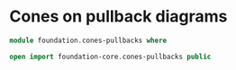 # Cones on pullback diagrams

```agda
module foundation.cones-pullbacks where

open import foundation-core.cones-pullbacks public
```
